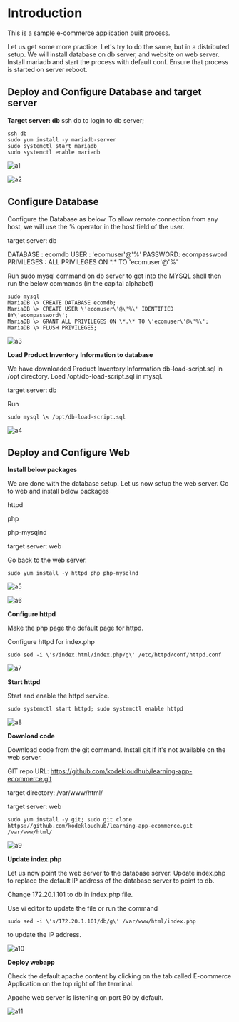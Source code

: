 # Introduction

This is a sample e-commerce application built process. 

Let us get some more practice. Let\'s try to do the same, but in a
distributed setup. We will install database on db server, and website on
web server. Install mariadb and start the process with default conf.
Ensure that process is started on server reboot.

## Deploy and Configure Database and target server

**Target server: db**
ssh db to login to db server; 

```
ssh db
sudo yum install -y mariadb-server 
sudo systemctl start mariadb
sudo systemctl enable mariadb 
```

![a1](https://github.com/dineshrajdhanapathyDD/kodekloud-apps-deploy/assets/52989362/318db13b-7cf8-48ae-8f0a-6fd43e1a4b48)

![a2](https://github.com/dineshrajdhanapathyDD/kodekloud-apps-deploy/assets/52989362/78d7c5eb-163e-4b36-aa58-11b77dd9ce7c)


## Configure Database

Configure the Database as below. To allow remote connection from any host, we will use the % operator in the host field of the user.

target server: db

DATABASE : ecomdb
USER : \'ecomuser\'@\'%\'
PASSWORD: ecompassword
PRIVILEGES : ALL PRIVILEGES ON \*.\* TO \'ecomuser\'@\'%\'

Run sudo mysql command on db server to get into the MYSQL shell
then run the below commands (in the capital alphabet)

```
sudo mysql
MariaDB \> CREATE DATABASE ecomdb;
MariaDB \> CREATE USER \'ecomuser\'@\'%\' IDENTIFIED BY\'ecompassword\';
MariaDB \> GRANT ALL PRIVILEGES ON \*.\* TO \'ecomuser\'@\'%\';
MariaDB \> FLUSH PRIVILEGES;
```

![a3](https://github.com/dineshrajdhanapathyDD/kodekloud-apps-deploy/assets/52989362/67b174ed-5ffe-484d-9694-9d7ca1a80939)

**Load Product Inventory Information to database**

We have downloaded Product Inventory Information db-load-script.sql in /opt directory. 
Load /opt/db-load-script.sql in mysql.

target server: db

Run 

```
sudo mysql \< /opt/db-load-script.sql
```

![a4](https://github.com/dineshrajdhanapathyDD/kodekloud-apps-deploy/assets/52989362/db49df44-22ff-4ed1-ba27-3b9887583a14)

## Deploy and Configure Web

**Install below packages**

We are done with the database setup. Let us now setup the web server.
Go to web and install below packages

httpd

php

php-mysqlnd

target server: web

Go back to the web server. 

```
sudo yum install -y httpd php php-mysqlnd
```

![a5](https://github.com/dineshrajdhanapathyDD/kodekloud-apps-deploy/assets/52989362/75992310-8eec-425a-8281-1f817381d139)

![a6](https://github.com/dineshrajdhanapathyDD/kodekloud-apps-deploy/assets/52989362/90b16e9a-25a2-45e7-8968-bb57059438a4)


**Configure httpd**

Make the php page the default page for httpd.

Configure httpd for index.php

```
sudo sed -i \'s/index.html/index.php/g\' /etc/httpd/conf/httpd.conf
```

![a7](https://github.com/dineshrajdhanapathyDD/kodekloud-apps-deploy/assets/52989362/96067632-b773-404c-856e-3c7796017816)

**Start httpd**

Start and enable the httpd service.

```
sudo systemctl start httpd; sudo systemctl enable httpd
```

![a8](https://github.com/dineshrajdhanapathyDD/kodekloud-apps-deploy/assets/52989362/d4ea2522-a00e-4be2-a879-874106991c52)

**Download code**

Download code from the git command. Install git if it\'s not available on the web server.

GIT repo URL: https://github.com/kodekloudhub/learning-app-ecommerce.git

target directory: /var/www/html/

target server: web

```
sudo yum install -y git; sudo git clone https://github.com/kodekloudhub/learning-app-ecommerce.git
/var/www/html/
```

![a9](https://github.com/dineshrajdhanapathyDD/kodekloud-apps-deploy/assets/52989362/4b0e82bf-8ec2-4030-b58a-e6b93852f472)

**Update index.php**

Let us now point the web server to the database server. Update
index.php to replace the default IP address of the database server to
point to db.

Change 172.20.1.101 to db in index.php file.

Use vi editor to update the file or run the command 

```
sudo sed -i \'s/172.20.1.101/db/g\' /var/www/html/index.php
``` 
to update the IP address.

![a10](https://github.com/dineshrajdhanapathyDD/kodekloud-apps-deploy/assets/52989362/61f870b0-48e1-42e3-9ebb-b0cdc20f52bf)

**Deploy webapp**

Check the default apache content by clicking on the tab called E-commerce Application on the top right of the terminal.

Apache web server is listening on port 80 by default.

![a11](https://github.com/dineshrajdhanapathyDD/kodekloud-apps-deploy/assets/52989362/69f564bd-b04f-4bb7-ac64-4ab02e0e16a0)



